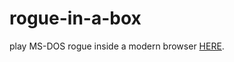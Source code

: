 # rogue-in-a-box
play MS-DOS rogue inside a modern browser [HERE](https://mad4j.github.io/rogue-in-a-box/).
